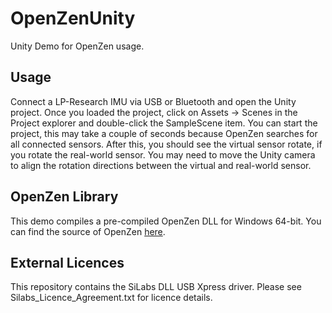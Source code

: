 # OpenZenUnity

Unity Demo for OpenZen usage.

## Usage

Connect a LP-Research IMU via USB or Bluetooth and open the Unity project. Once
you loaded the project, click on Assets -> Scenes in the Project explorer and double-click
the SampleScene item. You can start the project, this may take a couple of seconds because
OpenZen searches for all connected sensors. After this, you should see the virtual
sensor rotate, if you rotate the real-world sensor. You may need to move the Unity
camera to align the rotation directions between the virtual and real-world sensor.

## OpenZen Library

This demo compiles a pre-compiled OpenZen DLL for Windows 64-bit. You can find the
source of OpenZen [here](https://bitbucket.org/lpresearch/openzen/).

## External Licences

This repository contains the SiLabs DLL USB Xpress driver. Please see
Silabs_Licence_Agreement.txt for licence details.
